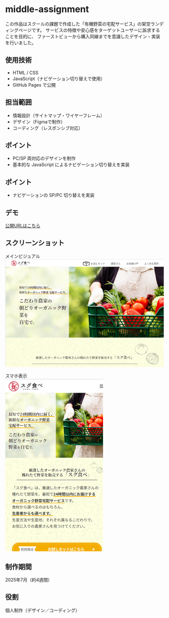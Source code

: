 # middle-assignment
この作品はスクールの課題で作成した「有機野菜の宅配サービス」の架空ランディングページです。
サービスの特徴や安心感をターゲットユーザーに訴求することを目的に、
ファーストビューから購入同線までを意識したデザイン・実装を行いました。

## 使用技術
- HTML / CSS  
- JavaScript（ナビゲーション切り替えで使用）
- GitHub Pages で公開

## 担当範囲
- 情報設計（サイトマップ・ワイヤーフレーム）  
- デザイン（Figmaで制作）  
- コーディング（レスポンシブ対応）  

## ポイント
- PC/SP 両対応のデザインを制作  
- 基本的な JavaScript によるナビゲーション切り替えを実装


## ポイント
- ナビゲーションの SP/PC 切り替えを実装

## デモ
[公開URLはこちら](https://github.com/takemura-cloud/middle-assignment.git)

## スクリーンショット
メインビジュアル  
![トップページ](sugutabe/screenshots/sugutabe-main.png)

スマホ表示  
![スマホ表示](sugutabe/screenshots/sugutabe-sp.png)

## 制作期間
2025年7月（約4週間）

## 役割
個人制作（デザイン／コーディング）
